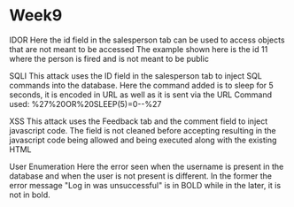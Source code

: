 # Week9

IDOR
Here the id field in the salesperson tab can be used to access objects that are not meant to be accessed
The example shown here is the id 11 where the person is fired and is not meant to be public

SQLI
This attack uses the ID field in the salesperson tab to inject SQL commands into the database.
Here the command added is to sleep for 5 seconds, it is encoded in URL as well as it is sent via the URL
Command used: %27%20OR%20SLEEP(5)=0--%27

XSS
This attack uses the Feedback tab and the comment field to inject javascript code.
The field is not cleaned before accepting resulting in the javascript code being allowed and being executed along with the existing HTML
<script>alert('Test');</script>

User Enumeration
Here the error seen when the username is present in the database and when the user is not present is different.
In the former the error message "Log in was unsuccessful" is in BOLD
while in the later, it is not in bold.
